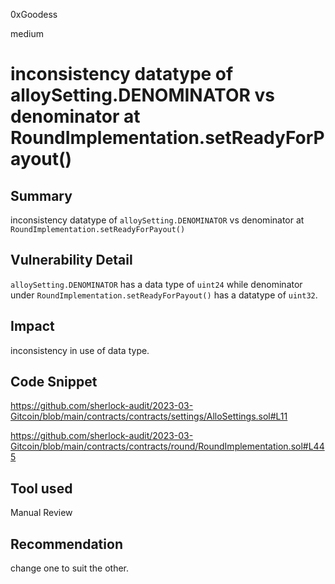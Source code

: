 0xGoodess

medium

# inconsistency datatype of alloySetting.DENOMINATOR vs denominator at RoundImplementation.setReadyForPayout()

## Summary
inconsistency datatype of `alloySetting.DENOMINATOR` vs denominator at `RoundImplementation.setReadyForPayout()`

## Vulnerability Detail
`alloySetting.DENOMINATOR` has a data type of `uint24` while denominator under `RoundImplementation.setReadyForPayout()` has a datatype of `uint32`.

## Impact
inconsistency in use of data type.

## Code Snippet

https://github.com/sherlock-audit/2023-03-Gitcoin/blob/main/contracts/contracts/settings/AlloSettings.sol#L11

https://github.com/sherlock-audit/2023-03-Gitcoin/blob/main/contracts/contracts/round/RoundImplementation.sol#L445

## Tool used

Manual Review

## Recommendation
change one to suit the other.